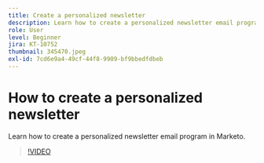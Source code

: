 ```yaml
---
title: Create a personalized newsletter 
description: Learn how to create a personalized newsletter email program in Marketo.
role: User
level: Beginner
jira: KT-10752
thumbnail: 345470.jpeg
exl-id: 7cd6e9a4-49cf-44f8-9909-bf9bbedfdbeb
---
```

# How to create a personalized newsletter 

Learn how to create a personalized newsletter email program in Marketo.

>[!VIDEO](https://video.tv.adobe.com/v/345470/?quality=12&learn=on)
